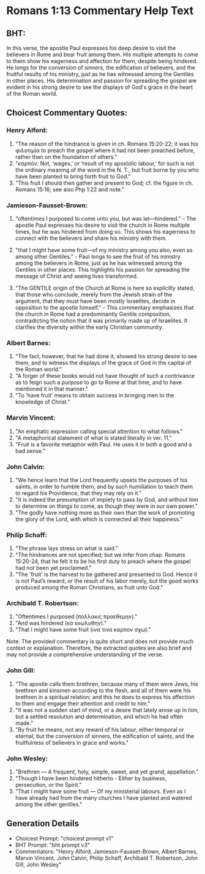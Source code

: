# Romans 1:13 Commentary Help Text

## BHT:
In this verse, the apostle Paul expresses his deep desire to visit the believers in Rome and bear fruit among them. His multiple attempts to come to them show his eagerness and affection for them, despite being hindered. He longs for the conversion of sinners, the edification of believers, and the fruitful results of his ministry, just as he has witnessed among the Gentiles in other places. His determination and passion for spreading the gospel are evident in his strong desire to see the displays of God's grace in the heart of the Roman world.

## Choicest Commentary Quotes:
### Henry Alford:
1. "The reason of the hindrance is given in ch. Romans 15:20-22; it was his φιλοτιμία to preach the gospel where it had not been preached before, rather than on the foundation of others."
2. "καρπόν: Not, ‘wages,’ or ‘result of my apostolic labour,’ for such is not the ordinary meaning of the word in the N. T., but fruit borne by you who have been planted to bring forth fruit to God."
3. "This fruit I should then gather and present to God; cf. the figure in ch. Romans 15:16; see also Php 1:22 and note."

### Jamieson-Fausset-Brown:
1. "oftentimes I purposed to come unto you, but was let—hindered." - The apostle Paul expresses his desire to visit the church in Rome multiple times, but he was hindered from doing so. This shows his eagerness to connect with the believers and share his ministry with them.

2. "that I might have some fruit—of my ministry among you also, even as among other Gentiles." - Paul longs to see the fruit of his ministry among the believers in Rome, just as he has witnessed among the Gentiles in other places. This highlights his passion for spreading the message of Christ and seeing lives transformed.

3. "The GENTILE origin of the Church at Rome is here so explicitly stated, that those who conclude, merely from the Jewish strain of the argument, that they must have been mostly Israelites, decide in opposition to the apostle himself." - This commentary emphasizes that the church in Rome had a predominantly Gentile composition, contradicting the notion that it was primarily made up of Israelites. It clarifies the diversity within the early Christian community.

### Albert Barnes:
1. "The fact, however, that he had done it, showed his strong desire to see them, and to witness the displays of the grace of God in the capital of the Roman world."
2. "A forger of these books would not have thought of such a contrivance as to feign such a purpose to go to Rome at that time, and to have mentioned it in that manner."
3. "To 'have fruit' means to obtain success in bringing men to the knowledge of Christ."

### Marvin Vincent:
1. "An emphatic expression calling special attention to what follows."
2. "A metaphorical statement of what is stated literally in ver. 11."
3. "Fruit is a favorite metaphor with Paul. He uses it in both a good and a bad sense."

### John Calvin:
1. "We hence learn that the Lord frequently upsets the purposes of his saints, in order to humble them, and by such humiliation to teach them to regard his Providence, that they may rely on it."
2. "It is indeed the presumption of impiety to pass by God, and without him to determine on things to come, as though they were in our own power."
3. "The godly have nothing more as their own than the work of promoting the glory of the Lord, with which is connected all their happiness."

### Philip Schaff:
1. "The phrase lays stress on what is said."
2. "The hindrances are not specified; but we infer from chap. Romans 15:20-24, that he felt it to be his first duty to preach where the gospel had not been yet proclaimed."
3. "The 'fruit' is the harvest to be gathered and presented to God. Hence it is not Paul’s reward, or the result of his labor merely, but the good works produced among the Roman Christians, as fruit unto God."

### Archibald T. Robertson:
1. "Oftentimes I purposed (πολλακις προεθεμην)."
2. "And was hindered (κα εκωλυθην)."
3. "That I might have some fruit (ινα τινα καρπον σχω)."

Note: The provided commentary is quite short and does not provide much context or explanation. Therefore, the extracted quotes are also brief and may not provide a comprehensive understanding of the verse.

### John Gill:
1. "The apostle calls them brethren, because many of them were Jews, his brethren and kinsmen according to the flesh, and all of them were his brethren in a spiritual relation; and this he does to express his affection to them and engage their attention and credit to him."
2. "It was not a sudden start of mind, or a desire that lately arose up in him, but a settled resolution and determination, and which he had often made."
3. "By fruit he means, not any reward of his labour, either temporal or eternal; but the conversion of sinners, the edification of saints, and the fruitfulness of believers in grace and works."

### John Wesley:
1. "Brethren — A frequent, holy, simple, sweet, and yet grand, appellation."
2. "Though I have been hindered hitherto - Either by business, persecution, or the Spirit."
3. "That I might have some fruit — Of my ministerial labours. Even as I have already had from the many churches I have planted and watered among the other gentiles."


## Generation Details
- Choicest Prompt: "choicest prompt v1"
- BHT Prompt: "bht prompt v3"
- Commentators: "Henry Alford, Jamieson-Fausset-Brown, Albert Barnes, Marvin Vincent, John Calvin, Philip Schaff, Archibald T. Robertson, John Gill, John Wesley"
